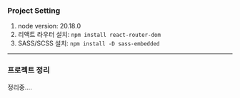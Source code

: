 ### Project Setting

1. node version: 20.18.0
2. 리액트 라우터 설치: `npm install react-router-dom`
3. SASS/SCSS 설치: `npm install -D sass-embedded`

---

### 프로젝트 정리

정리중....

